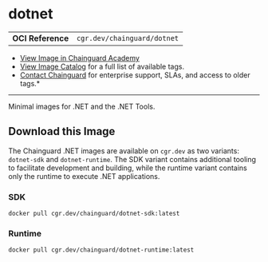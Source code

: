 <!--monopod:start-->
# dotnet
| | |
| - | - |
| **OCI Reference** | `cgr.dev/chainguard/dotnet` |


* [View Image in Chainguard Academy](https://edu.chainguard.dev/chainguard/chainguard-images/reference/dotnet/overview/)
* [View Image Catalog](https://console.enforce.dev/images/catalog) for a full list of available tags.
* [Contact Chainguard](https://www.chainguard.dev/chainguard-images) for enterprise support, SLAs, and access to older tags.*

---
<!--monopod:end-->

<!--overview:start-->
Minimal images for .NET and the .NET Tools.
<!--overview:end-->

<!--getting:start-->
## Download this Image

The Chainguard .NET images are available on `cgr.dev` as two variants: `dotnet-sdk` and `dotnet-runtime`. The SDK variant contains additional tooling to facilitate development and building, while the runtime variant contains only the runtime to execute .NET applications.

### SDK
```
docker pull cgr.dev/chainguard/dotnet-sdk:latest
```

### Runtime
```
docker pull cgr.dev/chainguard/dotnet-runtime:latest
```

<!--getting:end-->

<!--body:start-->
<!--body:end-->
